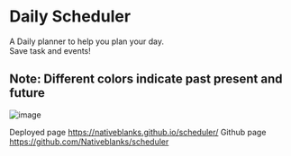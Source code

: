 # Daily Scheduler

A Daily planner to help you plan your day.<br>
Save task and events!<br>
## Note: Different colors indicate past present and future

![image](https://user-images.githubusercontent.com/86581872/132153371-78b9ab79-6f7f-42d4-8e4e-287d0024dc07.png)

Deployed page https://nativeblanks.github.io/scheduler/
Github page  https://github.com/Nativeblanks/scheduler
